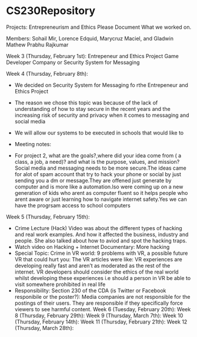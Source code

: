 # CS230Repository
Projects: Entrepreneurism and Ethics
Please Document What we worked on.

Members: Sohail Mir, Lorence Edquid, Marycruz Maciel, and Gladwin Mathew Prabhu Rajkumar

Week 3 (Thursday, February 1st):
Entrepeneur and Ethics Project
Game Developer Company or Security System for Messaging 

Week 4 (Thursday, February 8th):
- We decided on Security System for Messaging fo rthe Entrepeneur and Ethics Project
- The reason we chose this topic was because of the lack of understanding of how to stay secure in the recent years and the increasing risk of security and privacy when it comes to messaging and social media
- We will allow our systems to be executed in schools that would like to

- Meeting notes:
- For project 2, what are the goals?,where did your idea come from ( a class, a job, a need)? and what is the purpose, values, and mission?Social media and messaging needs to be more secure.The ideas came for alot of spam account that try to hack your phone or social by just sending you a dm or message.They are offened just generate by computer and is more like a automation.lso were coming up on a new generation of kids who arent as computer fluent so it helps people who arent aware or just learning how to navigate internet safety.Yes we can have the progrsam access to school computers

Week 5 (Thursday, February 15th):
- Crime Lecture (Hack) Video was about the different types of hacking and real work examples. And how it affected the business, industry and people. She also talked about how to aviod and spot the hacking traps.
- Watch video on Hacking + Internet Documentary: More hacking
- Special Topic: Crime in VR world: 9 problems with VR, a possible future VR that could hurt you: The VR articles were like: VR experiences are developing really fast and aren’t as moderated as the rest of the internet. VR developers should consider the ethics of the real world whilst developing these experiences i.e should a person in VR be able to visit somewhere prohibited in real life
- Responsibility: Section 230 of the CDA (is Twitter or Facebook responibile or the poster?): Media companies are not responsible for the postings of their users. They are responsible if they specifically force viewers to see harmful content.
Week 6 (Tuesday, February 20th):
Week 8 (Thursday, February 29th):
Week 9 (Thursday, March 7th):
Week 10 (Thursday, February 14th):
Week 11 (Thursday, February 21th):
Week 12 (Thursday, March 28th):
